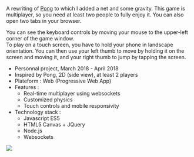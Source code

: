 A rewriting of [Pong](https://fr.wikipedia.org/wiki/Pong "Wikipedia") to which I added a net and some gravity. 
This game is multiplayer, so you need at least two people to fully enjoy it. You can also open two tabs in your browser.

You can see the keyboard controls by moving your mouse to the upper-left corner of the game window.  
To play on a touch screen, you have to hold your phone in landscape orientation. You can then use your left thumb to move by holding it on the screen and moving it, and your right thumb to jump by tapping the screen.

+ Personnal project, March 2018 - April 2018
+ Inspired by Pong, 2D (side view), at least 2 players
+ Plateform : Web (Progressive Web App)
+ Features :
    - Real-time multiplayer using websockets
    - Customized physics
    - Touch controls and mobile responsivity
+ Technology stack :
    - Javascript ES5
    - HTML5 Canvas + JQuery
    - Node.js
    - Websockets

![](°project-image°)